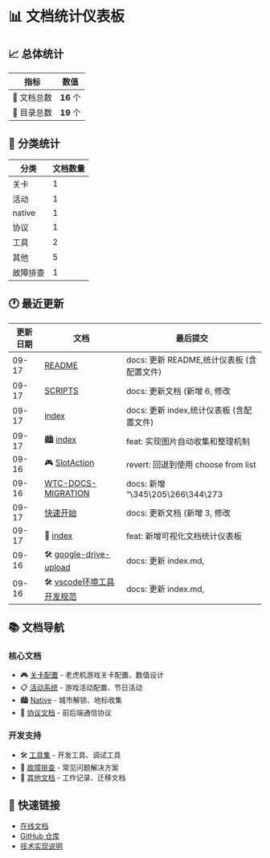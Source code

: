 # 📊 文档统计仪表板

## 📈 总体统计

| 指标 | 数值 |
|------|------|
| 📄 文档总数 | **16** 个 |
| 📁 目录总数 | **19** 个 |

## 📂 分类统计

| 分类 | 文档数量 |
|------|----------|
| 关卡 | 1 |
| 活动 | 1 |
| native | 1 |
| 协议 | 1 |
| 工具 | 2 |
| 其他 | 5 |
| 故障排查 | 1 |

## 🕐 最近更新

| 更新日期 | 文档 | 最后提交 |
|----------|------|----------|
| 09-17 | [README](/README.md) | docs: 更新 README,统计仪表板 (含配置文件) |
| 09-17 | [SCRIPTS](/SCRIPTS.md) | docs: 更新文档 (新增        6, 修改    |
| 09-17 | [index](/index.md) | docs: 更新 index,统计仪表板 (含配置文件) |
| 09-17 | 🏙️ [index](/native/index.md) | feat: 实现图片自动收集和整理机制 |
| 09-16 | 🎮 [SlotAction](/关卡/SlotAction.md) | revert: 回退到使用 choose from list |
| 09-16 | [WTC-DOCS-MIGRATION](/其他/WTC-DOCS-MIGRATION.md) | docs: 新增 "\345\205\266\344\273 |
| 09-17 | [快速开始](/其他/隐藏/快速开始.md) | docs: 更新文档 (新增        3, 修改    |
| 09-17 | 🔌 [index](/协议/index.md) | feat: 新增可视化文档统计仪表板 |
| 09-16 | 🛠️ [google-drive-upload](/工具/vscode/google-drive-upload.md) | docs: 更新 index.md, |
| 09-16 | 🛠️ [vscode环境工具开发规范](/工具/vscode/vscode环境工具开发规范.md) | docs: 更新 index.md, |

## 📚 文档导航

### 核心文档
- 🎮 [关卡配置](/关卡/) - 老虎机游戏关卡配置、数值设计
- 📋 [活动系统](/活动/) - 游戏活动配置、节日活动
- 🏙️ [Native](/native/) - 城市解锁、地标收集
- 🔌 [协议文档](/协议/) - 前后端通信协议

### 开发支持
- 🛠️ [工具集](/工具/) - 开发工具、调试工具
- 🔧 [故障排查](/故障排查/) - 常见问题解决方案
- 📝 [其他文档](/其他/) - 工作记录、迁移文档

## 🔗 快速链接

- [在线文档](https://zhaoheng666.github.io/WTC-Docs/)
- [GitHub 仓库](https://github.com/zhaoheng666/WTC-Docs)
- [技术实现说明](/README)

<Dashboard />

